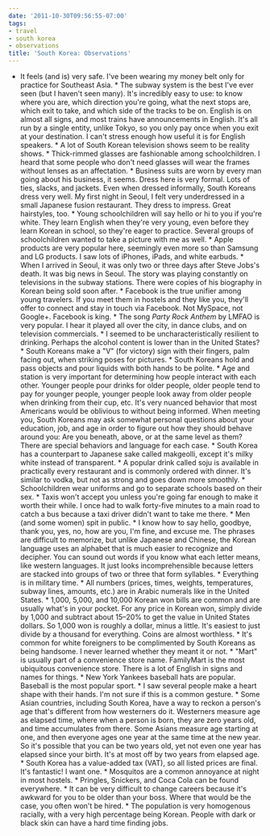 ```yaml
---
date: '2011-10-30T09:56:55-07:00'
tags:
- travel
- south korea
- observations
title: 'South Korea: Observations'
---
```


- It feels (and is) very safe. I've been wearing my money belt only for practice for Southeast Asia. * The subway system is the best I've ever seen (but I haven't seen many). It's incredibly easy to use: to know where you are, which direction you're going, what the next stops are, which exit to take, and which side of the tracks to be on. English is on almost all signs, and most trains have announcements in English. It's all run by a single entity, unlike Tokyo, so you only pay once when you exit at your destination. I can't stress enough how useful it is for English speakers. * A lot of South Korean television shows seem to be reality shows. * Thick-rimmed glasses are fashionable among schoolchildren. I heard that some people who don't need glasses will wear the frames without lenses as an affectation. * Business suits are worn by every man going about his business, it seems. Dress here is very formal. Lots of ties, slacks, and jackets. Even when dressed informally, South Koreans dress very well. My first night in Seoul, I felt very underdressed in a small Japanese fusion restaurant. They dress to impress. Great hairstyles, too. * Young schoolchildren will say hello or hi to you if you're white. They learn English when they're very young, even before they learn Korean in school, so they're eager to practice. Several groups of schoolchildren wanted to take a picture with me as well. * Apple products are very popular here, seemingly even more so than Samsung and LG products. I saw lots of iPhones, iPads, and white earbuds. * When I arrived in Seoul, it was only two or three days after Steve Jobs's death. It was big news in Seoul. The story was playing constantly on televisions in the subway stations. There were copies of his biography in Korean being sold soon after. * Facebook is the true unifier among young travelers. If you meet them in hostels and they like you, they'll offer to connect and stay in touch via Facebook. Not MySpace, not Google+. Facebook is king. * The song *Party Rock Anthem* by LMFAO is very popular. I hear it played all over the city, in dance clubs, and on television commercials. * I seemed to be uncharacteristically resilient to drinking. Perhaps the alcohol content is lower than in the United States? * South Koreans make a "V" (for victory) sign with their fingers, palm facing out, when striking poses for pictures. * South Koreans hold and pass objects and pour liquids with both hands to be polite. * Age and station is very important for determining how people interact with each other. Younger people pour drinks for older people, older people tend to pay for younger people, younger people look away from older people when drinking from their cup, etc. It's very nuanced behavior that most Americans would be oblivious to without being informed. When meeting you, South Koreans may ask somewhat personal questions about your education, job, and age in order to figure out how they should behave around you: Are you beneath, above, or at the same level as them? There are special behaviors and language for each case. * South Korea has a counterpart to Japanese sake called makgeolli, except it's milky white instead of transparent. * A popular drink called soju is available in practically every restaurant and is commonly ordered with dinner. It's similar to vodka, but not as strong and goes down more smoothly. * Schoolchildren wear uniforms and go to separate schools based on their sex. * Taxis won't accept you unless you're going far enough to make it worth their while. I once had to walk forty-five minutes to a main road to catch a bus because a taxi driver didn't want to take me there. * Men (and some women) spit in public. * I know how to say hello, goodbye, thank you, yes, no, how are you, I'm fine, and excuse me. The phrases are difficult to memorize, but unlike Japanese and Chinese, the Korean language uses an alphabet that is much easier to recognize and decipher. You can sound out words if you know what each letter means, like western languages. It just looks incomprehensible because letters are stacked into groups of two or three that form syllables. * Everything is in military time. * All numbers (prices, times, weights, temperatures, subway lines, amounts, etc.) are in Arabic numerals like in the United States. * 1,000, 5,000, and 10,000 Korean won bills are common and are usually what's in your pocket. For any price in Korean won, simply divide by 1,000 and subtract about 15–20% to get the value in United States dollars. So 1,000 won is roughly a dollar, minus a little. It's easiest to just divide by a thousand for everything. Coins are almost worthless. * It's common for white foreigners to be complimented by South Koreans as being handsome. I never learned whether they meant it or not. * "Mart" is usually part of a convenience store name. FamilyMart is the most ubiquitous convenience store. There is a lot of English in signs and names for things. * New York Yankees baseball hats are popular. Baseball is the most popular sport. * I saw several people make a heart shape with their hands. I'm not sure if this is a common gesture. * Some Asian countries, including South Korea, have a way to reckon a person's age that's different from how westerners do it. Westerners measure age as elapsed time, where when a person is born, they are zero years old, and time accumulates from there. Some Asians measure age starting at one, and then everyone ages one year at the same time at the new year. So it's possible that you can be two years old, yet not even one year has elapsed since your birth. It's at most off by two years from elapsed age. * South Korea has a value-added tax (VAT), so all listed prices are final. It's fantastic! I want one. * Mosquitos are a common annoyance at night in most hostels. * Pringles, Snickers, and Coca Cola can be found everywhere. * It can be very difficult to change careers because it's awkward for you to be older than your boss. Where that would be the case, you often won't be hired. * The population is very homogenous racially, with a very high percentage being Korean. People with dark or black skin can have a hard time finding jobs.
